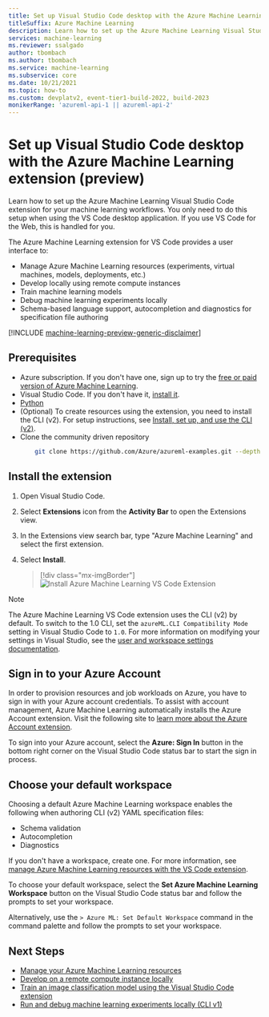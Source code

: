 ```yaml
---
title: Set up Visual Studio Code desktop with the Azure Machine Learning extension (preview)
titleSuffix: Azure Machine Learning
description: Learn how to set up the Azure Machine Learning Visual Studio Code extension.
services: machine-learning
ms.reviewer: ssalgado 
author: tbombach
ms.author: tbombach
ms.service: machine-learning
ms.subservice: core
ms.date: 10/21/2021
ms.topic: how-to
ms.custom: devplatv2, event-tier1-build-2022, build-2023
monikerRange: 'azureml-api-1 || azureml-api-2'
---
```


# Set up Visual Studio Code desktop with the Azure Machine Learning extension (preview)

Learn how to set up the Azure Machine Learning Visual Studio Code extension for your machine learning workflows. You only need to do this setup when using the VS Code desktop application. If you use VS Code for the Web, this is handled for you.

The Azure Machine Learning extension for VS Code provides a user interface to:

- Manage Azure Machine Learning resources (experiments, virtual machines, models, deployments, etc.)
- Develop locally using remote compute instances
- Train machine learning models
- Debug machine learning experiments locally
- Schema-based language support, autocompletion and diagnostics for specification file authoring

[!INCLUDE [machine-learning-preview-generic-disclaimer](../../includes/machine-learning-preview-generic-disclaimer.md)]

## Prerequisites

- Azure subscription. If you don't have one, sign up to try the [free or paid version of Azure Machine Learning](https://azure.microsoft.com/free/).
- Visual Studio Code. If you don't have it, [install it](https://code.visualstudio.com/docs/setup/setup-overview).
- [Python](https://www.python.org/downloads/)
- (Optional) To create resources using the extension, you need to install the CLI (v2). For setup instructions, see [Install, set up, and use the CLI (v2)](how-to-configure-cli.md).
- Clone the community driven repository
    ```bash
        git clone https://github.com/Azure/azureml-examples.git --depth 1
    ```

## Install the extension

1. Open Visual Studio Code.
1. Select **Extensions** icon from the **Activity Bar** to open the Extensions view.
1. In the Extensions view search bar, type "Azure Machine Learning" and select the first extension.
1. Select **Install**.

    > [!div class="mx-imgBorder"]
    > ![Install Azure Machine Learning VS Code Extension](./media/how-to-setup-vs-code/install-aml-vscode-extension.PNG)

> [!NOTE]
> The Azure Machine Learning VS Code extension uses the CLI (v2) by default. To switch to the 1.0 CLI, set the `azureML.CLI Compatibility Mode` setting in Visual Studio Code to `1.0`. For more information on modifying your settings in Visual Studio, see the [user and workspace settings documentation](https://code.visualstudio.com/docs/getstarted/settings).

## Sign in to your Azure Account

In order to provision resources and job workloads on Azure, you have to sign in with your Azure account credentials. To assist with account management, Azure Machine Learning automatically installs the Azure Account extension. Visit the following site to [learn more about the Azure Account extension](https://marketplace.visualstudio.com/items?itemName=ms-vscode.azure-account).

To sign into your Azure account, select the **Azure: Sign In** button in the bottom right corner on the Visual Studio Code status bar to start the sign in process.

## Choose your default workspace

Choosing a default Azure Machine Learning workspace enables the following when authoring CLI (v2) YAML specification files:

- Schema validation
- Autocompletion
- Diagnostics

If you don't have a workspace, create one. For more information, see [manage Azure Machine Learning resources with the VS Code extension](how-to-manage-resources-vscode.md).

To choose your default workspace, select the **Set Azure Machine Learning Workspace** button on the Visual Studio Code status bar and follow the prompts to set your workspace.

Alternatively, use the `> Azure ML: Set Default Workspace` command in the command palette and follow the prompts to set your workspace.

## Next Steps

- [Manage your Azure Machine Learning resources](how-to-manage-resources-vscode.md)
- [Develop on a remote compute instance locally](how-to-launch-vs-code-remote.md)
- [Train an image classification model using the Visual Studio Code extension](tutorial-train-deploy-image-classification-model-vscode.md)
- [Run and debug machine learning experiments locally (CLI v1)](./v1/how-to-debug-visual-studio-code.md)
